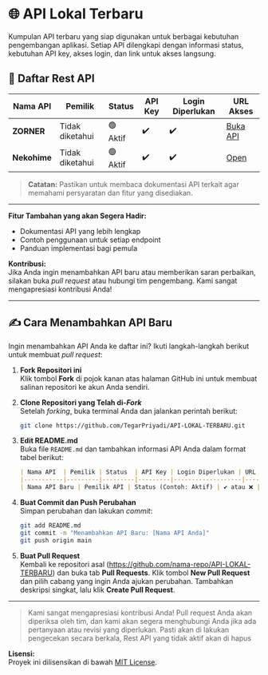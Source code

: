 
# 🌐 API Lokal Terbaru

Kumpulan API terbaru yang siap digunakan untuk berbagai kebutuhan pengembangan aplikasi. Setiap API dilengkapi dengan informasi status, kebutuhan API key, akses login, dan link untuk akses langsung.

## 📜 Daftar Rest API

| Nama API  | Pemilik | Status  | API Key | Login Diperlukan | URL Akses     |
|-----------|---------|---------|---------|-------------------|---------------|
| **ZORNER**| Tidak diketahui | 🟢 Aktif | ✔️   | ✔️   | [Buka API](https://zorner.men/) |
| **Nekohime** | Tidak diketahui | 🟢 Aktif | ✔️   | ✔️   | [Open](https://nkhm.xyz/) |

> **Catatan:** Pastikan untuk membaca dokumentasi API terkait agar memahami persyaratan dan fitur yang disediakan.

---

**Fitur Tambahan yang akan Segera Hadir:**
- Dokumentasi API yang lebih lengkap
- Contoh penggunaan untuk setiap endpoint
- Panduan implementasi bagi pemula

**Kontribusi:**  
Jika Anda ingin menambahkan API baru atau memberikan saran perbaikan, silakan buka *pull request* atau hubungi tim pengembang. Kami sangat mengapresiasi kontribusi Anda!

---

## ✍️ Cara Menambahkan API Baru

Ingin menambahkan API Anda ke daftar ini? Ikuti langkah-langkah berikut untuk membuat *pull request*:

1. **Fork Repositori ini**  
   Klik tombol **Fork** di pojok kanan atas halaman GitHub ini untuk membuat salinan repositori ke akun Anda sendiri.

2. **Clone Repositori yang Telah di-*Fork***  
   Setelah *forking*, buka terminal Anda dan jalankan perintah berikut:
   ```bash
   git clone https://github.com/TegarPriyadi/API-LOKAL-TERBARU.git
   ```

3. **Edit README.md**  
   Buka file `README.md` dan tambahkan informasi API Anda dalam format tabel berikut:
   ```markdown
   | Nama API  | Pemilik | Status  | API Key | Login Diperlukan | URL Akses     |
   |-----------|---------|---------|---------|-------------------|---------------|
   | Nama API Baru | Pemilik API | Status (Contoh: Aktif) | ✔️ atau ❌ | ✔️ atau ❌ | [Buka API](URL API Anda) |
   ```

4. **Buat Commit dan Push Perubahan**  
   Simpan perubahan dan lakukan *commit*:
   ```bash
   git add README.md
   git commit -m "Menambahkan API Baru: [Nama API Anda]"
   git push origin main
   ```

5. **Buat Pull Request**  
   Kembali ke repositori asal (https://github.com/nama-repo/API-LOKAL-TERBARU) dan buka tab **Pull Requests**. Klik tombol **New Pull Request** dan pilih cabang yang ingin Anda ajukan perubahan. Tambahkan deskripsi singkat, lalu klik **Create Pull Request**.

---

> Kami sangat mengapresiasi kontribusi Anda! Pull request Anda akan diperiksa oleh tim, dan kami akan segera menghubungi Anda jika ada pertanyaan atau revisi yang diperlukan. Pasti akan di lakukan pengecekan secara berkala, Rest API yang tidak aktif akan di hapus

**Lisensi:**  
Proyek ini dilisensikan di bawah [MIT License](LICENSE).

